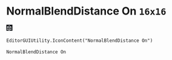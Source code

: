 # NormalBlendDistance On `16x16`
<img src="/img/NormalBlendDistance%20On.png" width=16 height=16>

``` CSharp
EditorGUIUtility.IconContent("NormalBlendDistance On")
```
```
NormalBlendDistance On
```
